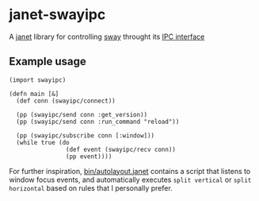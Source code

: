 # janet-swayipc

A [janet](https://janet-lang.org/) library for controlling [sway](https://github.com/swaywm/sway) throught its [IPC interface](https://man.archlinux.org/man/sway-ipc.7.en)

## Example usage


```janet
(import swayipc)

(defn main [&]
  (def conn (swayipc/connect))

  (pp (swayipc/send conn :get_version))
  (pp (swayipc/send conn :run_command "reload"))

  (pp (swayipc/subscribe conn [:window]))
  (while true (do
                (def event (swayipc/recv conn))
                (pp event))))

```

For further inspiration, [bin/autolayout.janet](./bin/autolayout.janet) contains a script that listens to window focus events,
and automatically executes `split vertical` or `split horizontal` based on rules that I personally prefer.